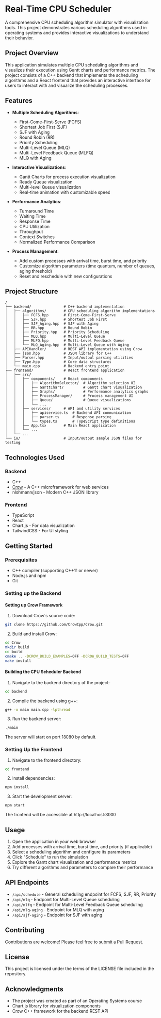 # Real-Time CPU Scheduler

A comprehensive CPU scheduling algorithm simulator with visualization tools. This project demonstrates various scheduling algorithms used in operating systems and provides interactive visualizations to understand their behavior.

## Project Overview

This application simulates multiple CPU scheduling algorithms and visualizes their execution using Gantt charts and performance metrics. The project consists of a C++ backend that implements the scheduling algorithms and a React frontend that provides an interactive interface for users to interact with and visualize the scheduling processes.

## Features

- **Multiple Scheduling Algorithms**:
  - First-Come-First-Serve (FCFS)
  - Shortest Job First (SJF)
  - SJF with Aging
  - Round Robin (RR)
  - Priority Scheduling
  - Multi-Level Queue (MLQ)
  - Multi-Level Feedback Queue (MLFQ)
  - MLQ with Aging

- **Interactive Visualizations**:
  - Gantt Charts for process execution visualization
  - Ready Queue visualization
  - Multi-level Queue visualization
  - Real-time animation with customizable speed

- **Performance Analytics**:
  - Turnaround Time
  - Waiting Time
  - Response Time
  - CPU Utilization
  - Throughput
  - Context Switches
  - Normalized Performance Comparison

- **Process Management**:
  - Add custom processes with arrival time, burst time, and priority
  - Customize algorithm parameters (time quantum, number of queues, aging threshold)
  - Reset and reschedule with new configurations

## Project Structure

```
/
├── backend/               # C++ backend implementation
│   ├── algorithms/        # CPU scheduling algorithm implementations
│   │   ├── FCFS.hpp       # First-Come-First-Serve
│   │   ├── SJF.hpp        # Shortest Job First
│   │   ├── SJF_Aging.hpp  # SJF with Aging
│   │   ├── RR.hpp         # Round Robin
│   │   ├── Priority.hpp   # Priority Scheduling
│   │   ├── MLQ.hpp        # Multi-Level Queue
│   │   ├── MLFQ.hpp       # Multi-Level Feedback Queue
│   │   └── MLQ_Aging.hpp  # Multi-Level Queue with Aging
│   ├── APIHandler/        # REST API implementation using Crow
│   ├── json.hpp           # JSON library for C++
│   ├── Parser.hpp         # Input/output parsing utilities
│   ├── Type.hpp           # Core data structures
│   └── main.cpp           # Backend entry point
├── frontend/              # React frontend application
│   ├── src/
│   │   ├── components/    # React components
│   │   │   ├── AlgorithmSelector/  # Algorithm selection UI
│   │   │   ├── GanttChart/         # Gantt chart visualization
│   │   │   ├── Graphs/             # Performance analytics graphs
│   │   │   ├── ProcessManager/     # Process management UI
│   │   │   ├── Queue/              # Queue visualizations
│   │   │   └── ...
│   │   ├── services/      # API and utility services
│   │   │   ├── apiservice.ts  # Backend API communication
│   │   │   ├── parser.ts      # Response parsing
│   │   │   └── types.ts       # TypeScript type definitions
│   │   ├── App.tsx        # Main React application
│   │   └── ...
│   └── ...
└── io/                    # Input/output sample JSON files for testing
```

## Technologies Used

### Backend
- C++
- [Crow](https://github.com/CrowCpp/Crow) - A C++ microframework for web services
- nlohmann/json - Modern C++ JSON library

### Frontend
- TypeScript
- React
- Chart.js - For data visualization
- TailwindCSS - For UI styling

## Getting Started

### Prerequisites
- C++ compiler (supporting C++11 or newer)
- Node.js and npm
- Git

### Setting up the Backend

#### Setting up Crow Framework
1. Download Crow's source code:
```bash
git clone https://github.com/CrowCpp/Crow.git
```

2. Build and install Crow:
```bash
cd Crow
mkdir build
cd build
cmake .. -DCROW_BUILD_EXAMPLES=OFF -DCROW_BUILD_TESTS=OFF
make install
```

#### Building the CPU Scheduler Backend
1. Navigate to the backend directory of the project:
```bash
cd backend
```

2. Compile the backend using g++:
```bash
g++ -o main main.cpp -lpthread
```

3. Run the backend server:
```bash
./main
```
The server will start on port 18080 by default.

### Setting Up the Frontend
1. Navigate to the frontend directory:
```bash
cd frontend
```

2. Install dependencies:
```bash
npm install
```

3. Start the development server:
```bash
npm start
```
The frontend will be accessible at http://localhost:3000

## Usage

1. Open the application in your web browser
2. Add processes with arrival time, burst time, and priority (if applicable)
3. Select a scheduling algorithm and configure its parameters
4. Click "Schedule" to run the simulation
5. Explore the Gantt chart visualization and performance metrics
6. Try different algorithms and parameters to compare their performance

## API Endpoints

- `/api/schedule` - General scheduling endpoint for FCFS, SJF, RR, Priority
- `/api/mlq` - Endpoint for Multi-Level Queue scheduling
- `/api/mlfq` - Endpoint for Multi-Level Feedback Queue scheduling
- `/api/mlq-aging` - Endpoint for MLQ with aging
- `/api/sjf-aging` - Endpoint for SJF with aging

## Contributing

Contributions are welcome! Please feel free to submit a Pull Request.

## License

This project is licensed under the terms of the LICENSE file included in the repository.

## Acknowledgments

- The project was created as part of an Operating Systems course
- Chart.js library for visualization components
- Crow C++ framework for the backend REST API